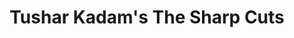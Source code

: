 ---
title: "Tushar Kadam's The Sharp Cuts"
url: /ahmednagar/tushar-kadams-the-sharp-cuts/
shop: Friseur
---